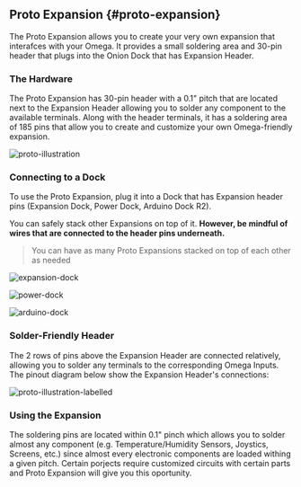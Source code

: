 ## Proto Expansion {#proto-expansion}

The Proto Expansion allows you to create your very own expansion that interafces with your Omega. It provides a small soldering area and 30-pin header that plugs into the Onion Dock that has Expansion Header.

### The Hardware

The Proto Expansion has 30-pin header with a 0.1" pitch that are located next to the Expansion Header allowing you to solder any component to the available terminals. Along with the header terminals, it has a soldering area of 185 pins that allow you to create and customize your own Omega-friendly expansion.

![proto-illustration](https://raw.githubusercontent.com/OnionIoT/Onion-Docs/master/Omega2/Documentation/Hardware-Overview/img/proto-expansion-illustration.jpg)

### Connecting to a Dock

To use the Proto Expansion, plug it into a Dock that has Expansion header pins (Expansion Dock, Power Dock, Arduino Dock R2).

You can safely stack other Expansions on top of it. **However, be mindful of wires that are connected to the header pins underneath.**

> You can have as many Proto Expansions stacked on top of each other as needed

![expansion-dock](https://raw.githubusercontent.com/OnionIoT/Onion-Docs/master/Omega2/Documentation/Hardware-Overview/img/proto-expansion-dock.jpg)

![power-dock](https://raw.githubusercontent.com/OnionIoT/Onion-Docs/master/Omega2/Documentation/Hardware-Overview/img/proto-power-dock.jpg)

![arduino-dock](https://raw.githubusercontent.com/OnionIoT/Onion-Docs/master/Omega2/Documentation/Hardware-Overview/img/proto-arduino-dock.jpg)



### Solder-Friendly Header

The 2 rows of pins above the Expansion Header are connected relatively, allowing you to solder any terminals to the corresponding Omega Inputs. The pinout diagram below show the Expansion Header's connections:

![proto-illustration-labelled](https://raw.githubusercontent.com/OnionIoT/Onion-Docs/master/Omega2/Documentation/Hardware-Overview/img/proto-expansion-labeled-diagram.jpg)

### Using the Expansion

The soldering pins are located within 0.1" pinch which allows you to solder almost any component (e.g. Temperature/Humidity Sensors, Joystics, Screens, etc.) since almost every electronic components are loaded withing a given pitch. Certain porjects require customized circuits with certain parts and Proto Expansion will give you this oportunity. 